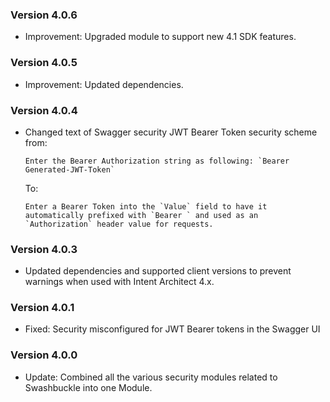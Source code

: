 ### Version 4.0.6

- Improvement: Upgraded module to support new 4.1 SDK features.
 
### Version 4.0.5

- Improvement: Updated dependencies.

### Version 4.0.4

- Changed text of Swagger security JWT Bearer Token security scheme from:
  
  ``Enter the Bearer Authorization string as following: `Bearer Generated-JWT-Token` ``

  To:

  ``Enter a Bearer Token into the `Value` field to have it automatically prefixed with `Bearer ` and used as an `Authorization` header value for requests.``



### Version 4.0.3

- Updated dependencies and supported client versions to prevent warnings when used with Intent Architect 4.x.

### Version 4.0.1

- Fixed: Security misconfigured for JWT Bearer tokens in the Swagger UI

### Version 4.0.0

- Update: Combined all the various security modules related to Swashbuckle into one Module.
